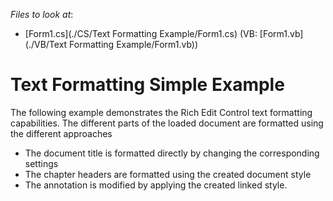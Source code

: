 <!-- default file list -->
*Files to look at*:

* [Form1.cs](./CS/Text Formatting Example/Form1.cs) (VB: [Form1.vb](./VB/Text Formatting Example/Form1.vb))
<!-- default file list end -->
# Text Formatting Simple Example


<p>The following example demonstrates the Rich Edit Control text formatting capabilities. The different parts of the loaded document are formatted using the different approaches

* The document title is formatted directly by changing the corresponding settings 
* The chapter headers are formatted using the created document style 
* The annotation is modified by applying the created linked style.</p>

<br/>



